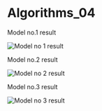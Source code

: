 # Algorithms_04

Model no.1 result

![Model no 1 result](https://user-images.githubusercontent.com/107481529/173604869-05dfb27e-f5fb-4a51-b033-b88f8bf74752.png)

Model no.2 result

![Model no 2 result](https://user-images.githubusercontent.com/107481529/173605348-e787d04c-20bd-4d50-b048-fff9e62de1e2.png)

Model no.3 result

![Model no 3 result](https://user-images.githubusercontent.com/107481529/173605496-8acc4a3e-906d-48bc-ac74-f4878c187ab4.png)
